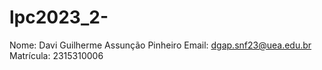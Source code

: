 # lpc2023_2-
Nome: Davi Guilherme Assunção Pinheiro
Email: dgap.snf23@uea.edu.br
Matrícula: 2315310006
